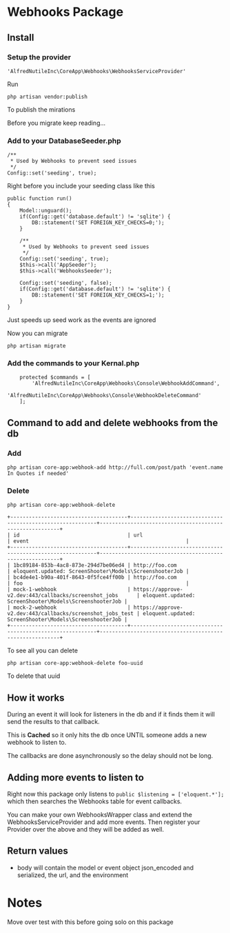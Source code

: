 # Webhooks Package

## Install

### Setup the provider

~~~
'AlfredNutileInc\CoreApp\Webhooks\WebhooksServiceProvider'
~~~

Run

~~~
php artisan vendor:publish
~~~

To publish the mirations

Before you migrate keep reading...


### Add to your DatabaseSeeder.php

~~~
/**
 * Used by Webhooks to prevent seed issues
 */
Config::set('seeding', true);

~~~
Right before you include your seeding class like this


~~~
public function run()
{
	Model::unguard();
	if(Config::get('database.default') != 'sqlite') {
		DB::statement('SET FOREIGN_KEY_CHECKS=0;');
	}

	/**
	 * Used by Webhooks to prevent seed issues
	 */
	Config::set('seeding', true);
	$this->call('AppSeeder');
	$this->call('WebhooksSeeder');

	Config::set('seeding', false);
	if(Config::get('database.default') != 'sqlite') {
		DB::statement('SET FOREIGN_KEY_CHECKS=1;');
	}
}
~~~

Just speeds up seed work as the events are ignored

Now you can migrate

~~~
php artisan migrate
~~~

### Add the commands to your Kernal.php

~~~
    protected $commands = [
        'AlfredNutileInc\CoreApp\Webhooks\Console\WebhookAddCommand',
        'AlfredNutileInc\CoreApp\Webhooks\Console\WebhookDeleteCommand'
    ];
~~~

## Command to add and delete webhooks from the db

### Add

~~~
php artisan core-app:webhook-add http://full.com/post/path 'event.name In Quotes if needed'
~~~


### Delete

~~~
php artisan core-app:webhook-delete

+--------------------------------------+-----------------------------------------------------------+---------------------------------------------------------+
| id                                   | url                                                       | event                                                   |
+--------------------------------------+-----------------------------------------------------------+---------------------------------------------------------+
| 1bc89184-853b-4ac8-873e-294d7be06ed4 | http://foo.com                                            | eloquent.updated: ScreenShooter\Models\ScreenshooterJob |
| bc4de4e1-b90a-401f-8643-0f5fce4ff00b | http://foo.com                                            | foo                                                     |
| mock-1-webhook                       | https://approve-v2.dev:443/callbacks/screenshot_jobs      | eloquent.updated: ScreenShooter\Models\ScreenshooterJob |
| mock-2-webhook                       | https://approve-v2.dev:443/callbacks/screenshot_jobs_test | eloquent.updated: ScreenShooter\Models\ScreenshooterJob |
+--------------------------------------+-----------------------------------------------------------+---------------------------------------------------------+
~~~

To see all you can delete

~~~
php artisan core-app:webhook-delete foo-uuid
~~~

To delete that uuid

## How it works

During an event it will look for listeners in the db and if it finds them it will send the results to that callback.

This is **Cached** so it only hits the db once UNTIL someone adds a new webhook to listen to.

The callbacks are done asynchronously so the delay should not be long.

## Adding more events to listen to

Right now this package only listens to `public $listening = ['eloquent.*'];` which then searches the Webhooks table for
event callbacks.

You can make your own WebhooksWrapper class and extend the WebhooksServiceProvider and add more events.
Then register your Provider over the above and they will be added as well.

## Return values

  * body will contain the model or event object json_encoded and serialized, the url, and the environment

# Notes

Move over test with this before going solo on this package
